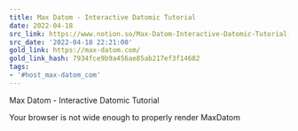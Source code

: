 ```yaml
---
title: Max Datom - Interactive Datomic Tutorial
date: 2022-04-18
src_link: https://www.notion.so/Max-Datom-Interactive-Datomic-Tutorial-51dc4a046e7b4acb88c6398f6fd314cc
src_date: '2022-04-18 22:21:00'
gold_link: https://max-datom.com/
gold_link_hash: 7934fce9b9a456ae85ab217ef3f14682
tags:
- '#host_max-datom_com'
---
```









Max Datom - Interactive Datomic Tutorial

















Your browser is not wide enough to properly render MaxDatom